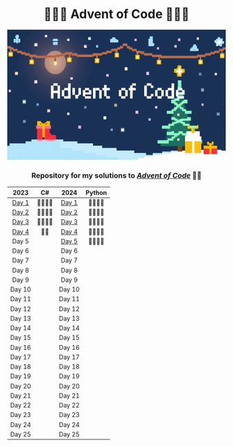 <h1 align="center">🎅🏻🎄 Advent of Code 🎄🎅🏻</h1>

<p align="center">
  <img src="Assets/AoC-banner.jpg" alt="Advent of Code Banner" style="width: 800px; height: 300px;">
</p>
<h3 align="center"> Repository for my solutions to <a href="https://adventofcode.com/"><em>Advent of Code</em></a> 🎅🏻</h3>

<div align="center">

|  2023                                         |  C#  |  2024  | Python                                      |
|:---------------------------------------------:|:----:|:------:|:-------------------------------------------:|
|  [Day 1](https://adventofcode.com/2023/day/1) | 🎅🏻🎅🏻 |  [Day 1](https://adventofcode.com/2024/day/1) |  🎅🏻🎅🏻  |
|  [Day 2](https://adventofcode.com/2023/day/2) | 🎅🏻🎅🏻 |  [Day 2](https://adventofcode.com/2024/day/2) |  🎅🏻🎅🏻  |
|  [Day 3](https://adventofcode.com/2023/day/3) | 🎅🏻🎅🏻 |  [Day 3](https://adventofcode.com/2024/day/3) |  🎅🏻🎅🏻  |
|  [Day 4](https://adventofcode.com/2023/day/4) |  🎅🏻  |  [Day 4](https://adventofcode.com/2024/day/4) |  🎅🏻🎅🏻  |
|  Day 5                                        |      |  [Day 5](https://adventofcode.com/2024/day/5) |  🎅🏻🎅🏻  |
|  Day 6                                        |      |  Day 6 |        |
|  Day 7                                        |      |  Day 7 |        |
|  Day 8                                        |      |  Day 8 |        |
|  Day 9                                        |      |  Day 9 |        |
| Day 10                                        |      | Day 10 |        |
| Day 11                                        |      | Day 11 |        |
| Day 12                                        |      | Day 12 |        |
| Day 13                                        |      | Day 13 |        |
| Day 14                                        |      | Day 14 |        |
| Day 15                                        |      | Day 15 |        |
| Day 16                                        |      | Day 16 |        |
| Day 17                                        |      | Day 17 |        |
| Day 18                                        |      | Day 18 |        |
| Day 19                                        |      | Day 19 |        |
| Day 20                                        |      | Day 20 |        |
| Day 21                                        |      | Day 21 |        |
| Day 22                                        |      | Day 22 |        |
| Day 23                                        |      | Day 23 |        |
| Day 24                                        |      | Day 24 |        |
| Day 25                                        |      | Day 25 |        |

</div>
